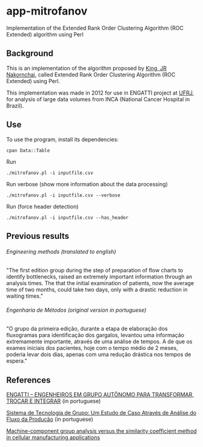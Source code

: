 # app-mitrofanov
Implementation of the Extended Rank Order Clustering Algorithm (ROC Extended) algorithm using Perl

Background
----------

This is an implementation of the algorithm proposed by [King, JR Nakornchai](http://dx.doi.org/10.1016/0360-8352(90)90055-Q), called Extended Rank Order Clustering Algorithm (ROC Extended) using Perl.

This implementation was made in 2012 for use in ENGATTI project at [UFRJ](http://www.ufrj.br), for analysis of large data volumes from INCA (National Cancer Hospital in Brazil).

Use
---

To use the program, install its dependencies:

    cpan Data::Table

Run

    ./mitrofanov.pl -i inputfile.csv

Run verbose (show more information about the data processing)

    ./mitrofanov.pl -i inputfile.csv --verbose

Run (force header detection)

    ./mitrofanov.pl -i inputfile.csv --has_header


Previous results
----------------

###### Engineering methods (translated to english)

"The first edition group during the step of preparation of flow charts to identify bottlenecks, raised an extremely important information through an analysis times. The that the initial examination of patients, now the average time of two months, could take two days, only with a drastic reduction in waiting times."

###### Engenharia de Métodos (original version in portuguese)

"O grupo da primeira edição, durante a etapa de elaboração dos fluxogramas para identificação dos gargalos, levantou uma informação extremamente importante, através de uma análise de tempos. A de que os exames iniciais dos pacientes, hoje com o tempo médio de 2 meses, poderia levar dois dias, apenas com uma redução drástica nos tempos de espera."


References
----------

[ENGATTI – ENGENHEIROS EM GRUPO AUTÔNOMO PARA TRANSFORMAR, TROCAR E INTEGRAR](http://monografias.poli.ufrj.br/monografias/monopoli10011162.pdf) (in portuguese)

[Sistema de Tecnologia de Grupo: Um Estudo de Caso Através de Análise do Fluxo da Produção](http://www.scielo.br/pdf/prod/v9n1/v9n1a07) (in portuguese)

[Machine-component group analysis versus the similarity coefficient method in cellular manufacturing applications](http://dx.doi.org/10.1016/0360-8352(90)90055-Q)
